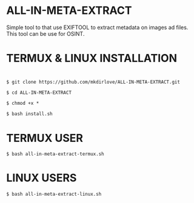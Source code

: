 # ALL-IN-META-EXTRACT
Simple tool to that use EXIFTOOL to extract metadata on images ad files.
This tool can be use for OSINT.
#
# TERMUX & LINUX INSTALLATION
#

`$ git clone https://github.com/mkdirlove/ALL-IN-META-EXTRACT.git`

`$ cd ALL-IN-META-EXTRACT`

`$ chmod +x *`

`$ bash install.sh`

# TERMUX USER

`$ bash all-in-meta-extract-termux.sh`

# LINUX USERS

`$ bash all-in-meta-extract-linux.sh`

#

